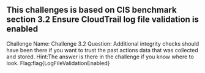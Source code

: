 ## This challenges is based on CIS benchmark section 3.2 Ensure CloudTrail log file validation is enabled

Challenge Name: Challenge 3.2
Question: Additional integrity checks should have been there if you want to trust the past actions data that was collected and stored.
Hint:The answer is there in the challenge if you know where to look.
Flag:flag{LogFileValidationEnabled}